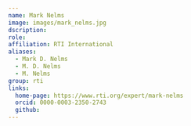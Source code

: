 ```yaml
---
name: Mark Nelms
image: images/mark_nelms.jpg
dscription: 
role: 
affiliation: RTI International
aliases:
  - Mark D. Nelms
  - M. D. Nelms
  - M. Nelms
group: rti
links:
  home-page: https://www.rti.org/expert/mark-nelms
  orcid: 0000-0003-2350-2743
  github:
---
```

